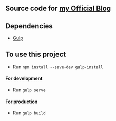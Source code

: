 ## Source code for [my Official Blog](https://www.kelvinkamau.app/blog)

## Dependencies
* [Gulp](https://gulpjs.com)

## To use this project
* Run ```npm install --save-dev gulp-install```

#### For development
* Run ```gulp serve```

#### For production
* Run ```gulp build```